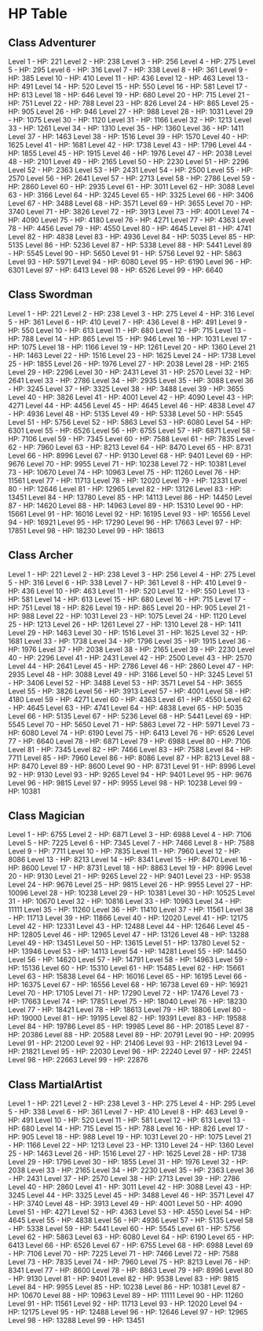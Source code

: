 # HP Table
## Class Adventurer
Level  1 - HP: 221
Level  2 - HP: 238
Level  3 - HP: 256
Level  4 - HP: 275
Level  5 - HP: 295
Level  6 - HP: 316
Level  7 - HP: 338
Level  8 - HP: 361
Level  9 - HP: 385
Level 10 - HP: 410
Level 11 - HP: 436
Level 12 - HP: 463
Level 13 - HP: 491
Level 14 - HP: 520
Level 15 - HP: 550
Level 16 - HP: 581
Level 17 - HP: 613
Level 18 - HP: 646
Level 19 - HP: 680
Level 20 - HP: 715
Level 21 - HP: 751
Level 22 - HP: 788
Level 23 - HP: 826
Level 24 - HP: 865
Level 25 - HP: 905
Level 26 - HP: 946
Level 27 - HP: 988
Level 28 - HP: 1031
Level 29 - HP: 1075
Level 30 - HP: 1120
Level 31 - HP: 1166
Level 32 - HP: 1213
Level 33 - HP: 1261
Level 34 - HP: 1310
Level 35 - HP: 1360
Level 36 - HP: 1411
Level 37 - HP: 1463
Level 38 - HP: 1516
Level 39 - HP: 1570
Level 40 - HP: 1625
Level 41 - HP: 1681
Level 42 - HP: 1738
Level 43 - HP: 1796
Level 44 - HP: 1855
Level 45 - HP: 1915
Level 46 - HP: 1976
Level 47 - HP: 2038
Level 48 - HP: 2101
Level 49 - HP: 2165
Level 50 - HP: 2230
Level 51 - HP: 2296
Level 52 - HP: 2363
Level 53 - HP: 2431
Level 54 - HP: 2500
Level 55 - HP: 2570
Level 56 - HP: 2641
Level 57 - HP: 2713
Level 58 - HP: 2786
Level 59 - HP: 2860
Level 60 - HP: 2935
Level 61 - HP: 3011
Level 62 - HP: 3088
Level 63 - HP: 3166
Level 64 - HP: 3245
Level 65 - HP: 3325
Level 66 - HP: 3406
Level 67 - HP: 3488
Level 68 - HP: 3571
Level 69 - HP: 3655
Level 70 - HP: 3740
Level 71 - HP: 3826
Level 72 - HP: 3913
Level 73 - HP: 4001
Level 74 - HP: 4090
Level 75 - HP: 4180
Level 76 - HP: 4271
Level 77 - HP: 4363
Level 78 - HP: 4456
Level 79 - HP: 4550
Level 80 - HP: 4645
Level 81 - HP: 4741
Level 82 - HP: 4838
Level 83 - HP: 4936
Level 84 - HP: 5035
Level 85 - HP: 5135
Level 86 - HP: 5236
Level 87 - HP: 5338
Level 88 - HP: 5441
Level 89 - HP: 5545
Level 90 - HP: 5650
Level 91 - HP: 5756
Level 92 - HP: 5863
Level 93 - HP: 5971
Level 94 - HP: 6080
Level 95 - HP: 6190
Level 96 - HP: 6301
Level 97 - HP: 6413
Level 98 - HP: 6526
Level 99 - HP: 6640

## Class Swordman
Level  1 - HP: 221
Level  2 - HP: 238
Level  3 - HP: 275
Level  4 - HP: 316
Level  5 - HP: 361
Level  6 - HP: 410
Level  7 - HP: 436
Level  8 - HP: 491
Level  9 - HP: 550
Level 10 - HP: 613
Level 11 - HP: 680
Level 12 - HP: 715
Level 13 - HP: 788
Level 14 - HP: 865
Level 15 - HP: 946
Level 16 - HP: 1031
Level 17 - HP: 1075
Level 18 - HP: 1166
Level 19 - HP: 1261
Level 20 - HP: 1360
Level 21 - HP: 1463
Level 22 - HP: 1516
Level 23 - HP: 1625
Level 24 - HP: 1738
Level 25 - HP: 1855
Level 26 - HP: 1976
Level 27 - HP: 2038
Level 28 - HP: 2165
Level 29 - HP: 2296
Level 30 - HP: 2431
Level 31 - HP: 2570
Level 32 - HP: 2641
Level 33 - HP: 2786
Level 34 - HP: 2935
Level 35 - HP: 3088
Level 36 - HP: 3245
Level 37 - HP: 3325
Level 38 - HP: 3488
Level 39 - HP: 3655
Level 40 - HP: 3826
Level 41 - HP: 4001
Level 42 - HP: 4090
Level 43 - HP: 4271
Level 44 - HP: 4456
Level 45 - HP: 4645
Level 46 - HP: 4838
Level 47 - HP: 4936
Level 48 - HP: 5135
Level 49 - HP: 5338
Level 50 - HP: 5545
Level 51 - HP: 5756
Level 52 - HP: 5863
Level 53 - HP: 6080
Level 54 - HP: 6301
Level 55 - HP: 6526
Level 56 - HP: 6755
Level 57 - HP: 6871
Level 58 - HP: 7106
Level 59 - HP: 7345
Level 60 - HP: 7588
Level 61 - HP: 7835
Level 62 - HP: 7960
Level 63 - HP: 8213
Level 64 - HP: 8470
Level 65 - HP: 8731
Level 66 - HP: 8996
Level 67 - HP: 9130
Level 68 - HP: 9401
Level 69 - HP: 9676
Level 70 - HP: 9955
Level 71 - HP: 10238
Level 72 - HP: 10381
Level 73 - HP: 10670
Level 74 - HP: 10963
Level 75 - HP: 11260
Level 76 - HP: 11561
Level 77 - HP: 11713
Level 78 - HP: 12020
Level 79 - HP: 12331
Level 80 - HP: 12646
Level 81 - HP: 12965
Level 82 - HP: 13126
Level 83 - HP: 13451
Level 84 - HP: 13780
Level 85 - HP: 14113
Level 86 - HP: 14450
Level 87 - HP: 14620
Level 88 - HP: 14963
Level 89 - HP: 15310
Level 90 - HP: 15661
Level 91 - HP: 16016
Level 92 - HP: 16195
Level 93 - HP: 16556
Level 94 - HP: 16921
Level 95 - HP: 17290
Level 96 - HP: 17663
Level 97 - HP: 17851
Level 98 - HP: 18230
Level 99 - HP: 18613

## Class Archer
Level  1 - HP: 221
Level  2 - HP: 238
Level  3 - HP: 256
Level  4 - HP: 275
Level  5 - HP: 316
Level  6 - HP: 338
Level  7 - HP: 361
Level  8 - HP: 410
Level  9 - HP: 436
Level 10 - HP: 463
Level 11 - HP: 520
Level 12 - HP: 550
Level 13 - HP: 581
Level 14 - HP: 613
Level 15 - HP: 680
Level 16 - HP: 715
Level 17 - HP: 751
Level 18 - HP: 826
Level 19 - HP: 865
Level 20 - HP: 905
Level 21 - HP: 988
Level 22 - HP: 1031
Level 23 - HP: 1075
Level 24 - HP: 1120
Level 25 - HP: 1213
Level 26 - HP: 1261
Level 27 - HP: 1310
Level 28 - HP: 1411
Level 29 - HP: 1463
Level 30 - HP: 1516
Level 31 - HP: 1625
Level 32 - HP: 1681
Level 33 - HP: 1738
Level 34 - HP: 1796
Level 35 - HP: 1915
Level 36 - HP: 1976
Level 37 - HP: 2038
Level 38 - HP: 2165
Level 39 - HP: 2230
Level 40 - HP: 2296
Level 41 - HP: 2431
Level 42 - HP: 2500
Level 43 - HP: 2570
Level 44 - HP: 2641
Level 45 - HP: 2786
Level 46 - HP: 2860
Level 47 - HP: 2935
Level 48 - HP: 3088
Level 49 - HP: 3166
Level 50 - HP: 3245
Level 51 - HP: 3406
Level 52 - HP: 3488
Level 53 - HP: 3571
Level 54 - HP: 3655
Level 55 - HP: 3826
Level 56 - HP: 3913
Level 57 - HP: 4001
Level 58 - HP: 4180
Level 59 - HP: 4271
Level 60 - HP: 4363
Level 61 - HP: 4550
Level 62 - HP: 4645
Level 63 - HP: 4741
Level 64 - HP: 4838
Level 65 - HP: 5035
Level 66 - HP: 5135
Level 67 - HP: 5236
Level 68 - HP: 5441
Level 69 - HP: 5545
Level 70 - HP: 5650
Level 71 - HP: 5863
Level 72 - HP: 5971
Level 73 - HP: 6080
Level 74 - HP: 6190
Level 75 - HP: 6413
Level 76 - HP: 6526
Level 77 - HP: 6640
Level 78 - HP: 6871
Level 79 - HP: 6988
Level 80 - HP: 7106
Level 81 - HP: 7345
Level 82 - HP: 7466
Level 83 - HP: 7588
Level 84 - HP: 7711
Level 85 - HP: 7960
Level 86 - HP: 8086
Level 87 - HP: 8213
Level 88 - HP: 8470
Level 89 - HP: 8600
Level 90 - HP: 8731
Level 91 - HP: 8996
Level 92 - HP: 9130
Level 93 - HP: 9265
Level 94 - HP: 9401
Level 95 - HP: 9676
Level 96 - HP: 9815
Level 97 - HP: 9955
Level 98 - HP: 10238
Level 99 - HP: 10381

## Class Magician
Level  1 - HP: 6755
Level  2 - HP: 6871
Level  3 - HP: 6988
Level  4 - HP: 7106
Level  5 - HP: 7225
Level  6 - HP: 7345
Level  7 - HP: 7466
Level  8 - HP: 7588
Level  9 - HP: 7711
Level 10 - HP: 7835
Level 11 - HP: 7960
Level 12 - HP: 8086
Level 13 - HP: 8213
Level 14 - HP: 8341
Level 15 - HP: 8470
Level 16 - HP: 8600
Level 17 - HP: 8731
Level 18 - HP: 8863
Level 19 - HP: 8996
Level 20 - HP: 9130
Level 21 - HP: 9265
Level 22 - HP: 9401
Level 23 - HP: 9538
Level 24 - HP: 9676
Level 25 - HP: 9815
Level 26 - HP: 9955
Level 27 - HP: 10096
Level 28 - HP: 10238
Level 29 - HP: 10381
Level 30 - HP: 10525
Level 31 - HP: 10670
Level 32 - HP: 10816
Level 33 - HP: 10963
Level 34 - HP: 11111
Level 35 - HP: 11260
Level 36 - HP: 11410
Level 37 - HP: 11561
Level 38 - HP: 11713
Level 39 - HP: 11866
Level 40 - HP: 12020
Level 41 - HP: 12175
Level 42 - HP: 12331
Level 43 - HP: 12488
Level 44 - HP: 12646
Level 45 - HP: 12805
Level 46 - HP: 12965
Level 47 - HP: 13126
Level 48 - HP: 13288
Level 49 - HP: 13451
Level 50 - HP: 13615
Level 51 - HP: 13780
Level 52 - HP: 13946
Level 53 - HP: 14113
Level 54 - HP: 14281
Level 55 - HP: 14450
Level 56 - HP: 14620
Level 57 - HP: 14791
Level 58 - HP: 14963
Level 59 - HP: 15136
Level 60 - HP: 15310
Level 61 - HP: 15485
Level 62 - HP: 15661
Level 63 - HP: 15838
Level 64 - HP: 16016
Level 65 - HP: 16195
Level 66 - HP: 16375
Level 67 - HP: 16556
Level 68 - HP: 16738
Level 69 - HP: 16921
Level 70 - HP: 17105
Level 71 - HP: 17290
Level 72 - HP: 17476
Level 73 - HP: 17663
Level 74 - HP: 17851
Level 75 - HP: 18040
Level 76 - HP: 18230
Level 77 - HP: 18421
Level 78 - HP: 18613
Level 79 - HP: 18806
Level 80 - HP: 19000
Level 81 - HP: 19195
Level 82 - HP: 19391
Level 83 - HP: 19588
Level 84 - HP: 19786
Level 85 - HP: 19985
Level 86 - HP: 20185
Level 87 - HP: 20386
Level 88 - HP: 20588
Level 89 - HP: 20791
Level 90 - HP: 20995
Level 91 - HP: 21200
Level 92 - HP: 21406
Level 93 - HP: 21613
Level 94 - HP: 21821
Level 95 - HP: 22030
Level 96 - HP: 22240
Level 97 - HP: 22451
Level 98 - HP: 22663
Level 99 - HP: 22876

## Class MartialArtist
Level  1 - HP: 221
Level  2 - HP: 238
Level  3 - HP: 275
Level  4 - HP: 295
Level  5 - HP: 338
Level  6 - HP: 361
Level  7 - HP: 410
Level  8 - HP: 463
Level  9 - HP: 491
Level 10 - HP: 520
Level 11 - HP: 581
Level 12 - HP: 613
Level 13 - HP: 680
Level 14 - HP: 715
Level 15 - HP: 788
Level 16 - HP: 826
Level 17 - HP: 905
Level 18 - HP: 988
Level 19 - HP: 1031
Level 20 - HP: 1075
Level 21 - HP: 1166
Level 22 - HP: 1213
Level 23 - HP: 1310
Level 24 - HP: 1360
Level 25 - HP: 1463
Level 26 - HP: 1516
Level 27 - HP: 1625
Level 28 - HP: 1738
Level 29 - HP: 1796
Level 30 - HP: 1855
Level 31 - HP: 1976
Level 32 - HP: 2038
Level 33 - HP: 2165
Level 34 - HP: 2230
Level 35 - HP: 2363
Level 36 - HP: 2431
Level 37 - HP: 2570
Level 38 - HP: 2713
Level 39 - HP: 2786
Level 40 - HP: 2860
Level 41 - HP: 3011
Level 42 - HP: 3088
Level 43 - HP: 3245
Level 44 - HP: 3325
Level 45 - HP: 3488
Level 46 - HP: 3571
Level 47 - HP: 3740
Level 48 - HP: 3913
Level 49 - HP: 4001
Level 50 - HP: 4090
Level 51 - HP: 4271
Level 52 - HP: 4363
Level 53 - HP: 4550
Level 54 - HP: 4645
Level 55 - HP: 4838
Level 56 - HP: 4936
Level 57 - HP: 5135
Level 58 - HP: 5338
Level 59 - HP: 5441
Level 60 - HP: 5545
Level 61 - HP: 5756
Level 62 - HP: 5863
Level 63 - HP: 6080
Level 64 - HP: 6190
Level 65 - HP: 6413
Level 66 - HP: 6526
Level 67 - HP: 6755
Level 68 - HP: 6988
Level 69 - HP: 7106
Level 70 - HP: 7225
Level 71 - HP: 7466
Level 72 - HP: 7588
Level 73 - HP: 7835
Level 74 - HP: 7960
Level 75 - HP: 8213
Level 76 - HP: 8341
Level 77 - HP: 8600
Level 78 - HP: 8863
Level 79 - HP: 8996
Level 80 - HP: 9130
Level 81 - HP: 9401
Level 82 - HP: 9538
Level 83 - HP: 9815
Level 84 - HP: 9955
Level 85 - HP: 10238
Level 86 - HP: 10381
Level 87 - HP: 10670
Level 88 - HP: 10963
Level 89 - HP: 11111
Level 90 - HP: 11260
Level 91 - HP: 11561
Level 92 - HP: 11713
Level 93 - HP: 12020
Level 94 - HP: 12175
Level 95 - HP: 12488
Level 96 - HP: 12646
Level 97 - HP: 12965
Level 98 - HP: 13288
Level 99 - HP: 13451
